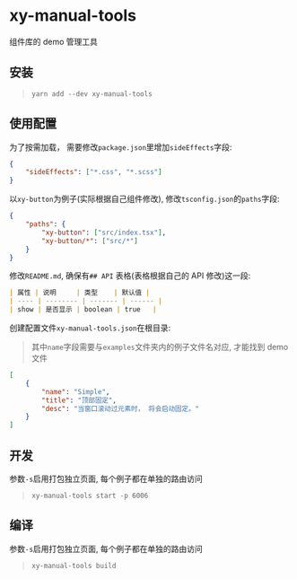 # xy-manual-tools

组件库的 demo 管理工具

## 安装

> `yarn add --dev xy-manual-tools`

## 使用配置

为了按需加载， 需要修改`package.json`里增加`sideEffects`字段:

```json
{
    "sideEffects": ["*.css", "*.scss"]
}
```

以`xy-button`为例子(实际根据自己组件修改), 修改`tsconfig.json`的`paths`字段:

```json
{
    "paths": {
        "xy-button": ["src/index.tsx"],
        "xy-button/*": ["src/*"]
    }
}
```

修改`README.md`, 确保有`## API` 表格(表格根据自己的 API 修改)这一段:

```markdown
| 属性 | 说明     | 类型    | 默认值 |
| ---- | -------- | ------- | ------ |
| show | 是否显示 | boolean | true   |
```

创建配置文件`xy-manual-tools.json`在根目录:

> 其中`name`字段需要与`examples`文件夹内的例子文件名对应, 才能找到 demo 文件

```json
[
    {
        "name": "Simple",
        "title": "顶部固定",
        "desc": "当窗口滚动过元素时， 将会启动固定。"
    }
]
```

## 开发

参数`-s`启用打包独立页面, 每个例子都在单独的路由访问

> `xy-manual-tools start -p 6006`

## 编译

参数`-s`启用打包独立页面, 每个例子都在单独的路由访问

> `xy-manual-tools build`
